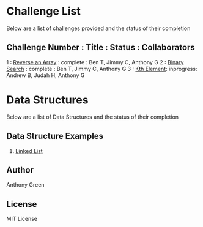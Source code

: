 # Challenge List

Below are a list of challenges provided and the status of their completion

## Challenge Number : Title : Status : Collaborators 
1 : [Reverse an Array](https://github.com/cascadianrebel/data-structures-and-algorithms/blob/master/Challenges/ArrayReverse/Readme.md) : complete : Ben T, Jimmy C, Anthony G
2 : [Binary Search](https://github.com/cascadianrebel/data-structures-and-algorithms/blob/master/Challenges/BinarySearch/ReadMe.md) : complete : Ben T, Jimmy C, Anthony G
3 : [Kth Element](https://github.com/cascadianrebel/data-structures-and-algorithms/blob/11_kth_from_end/Challenges/KthElement/ReadMe.md): inprogress: Andrew B, Judah H, Anthony G


# Data Structures
Below are a list of Data Structures and the status of their completion

## Data Structure Examples
1) [Linked List](https://github.com/cascadianrebel/data-structures-and-algorithms/blob/master/DataStructures/LinkedLists/ReadMe.md)

## Author
Anthony Green

## License
MIT License

